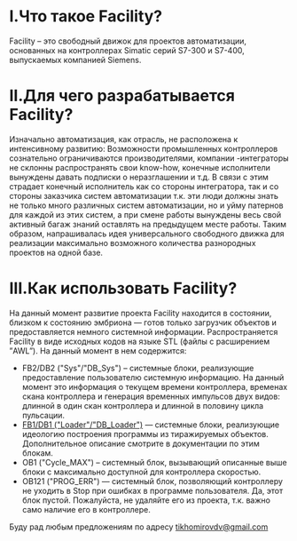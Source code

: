 # I.Что такое Facility? #
Facility – это свободный движок для проектов автоматизации, основанных на контроллерах Simatic серий S7-300 и S7-400, выпускаемых компанией Siemens.


# II.Для чего разрабатывается Facility? #
Изначально автоматизация, как отрасль, не расположена к интенсивному развитию: Возможности промышленных контроллеров сознательно ограничиваются производителями, компании -интеграторы не склонны распространять свои know-how, конечные исполнители вынуждены давать подписки о неразглашении и т.д. В связи с этим страдает конечный исполнитель как со стороны интегратора, так и со стороны заказчика систем автоматизации т.к. эти люди должны знать не только много различных систем автоматизации, но и уйму патернов для каждой из этих систем, а при смене работы вынуждены весь свой активный багаж знаний оставлять на предыдущем месте работы.
Таким образом, напрашивалась идея универсального свободного движка для реализации максимально возможного количества разнородных проектов на одной базе.


# III.Как использовать Facility? #
На данный момент развитие проекта Facility находится в состоянии, близком к состоянию эмбриона — готов только загрузчик объектов и предоставляется немного системной информации.
Распространяется Facility в виде исходных кодов на языке STL (файлы с расширением ”AWL”). На данный момент в нем содержится:
  * FB2/DB2 ("Sys"/"DB\_Sys") – системные блоки, реализующие предоставление пользователю системную информацию. На данный момент это информация о текущем времени контроллера, временах скана контроллера и генерация временных импульсов двух видов: длинной в один скан контроллера и длинной в половину цикла пульсации.
  * [FB1/DB1 ("Loader"/"DB\_Loader")](Loader.md) — системные блоки, реализующие идеологию построения программы из тиражируемых объектов. Дополнительное описание смотрите в документации по этим блокам.
  * OB1 ("Cycle\_MAX") – системный блок, вызывающий описанные выше блоки с максимально доступной для контроллера скоростью.
  * OB121 ("PROG\_ERR") — системный блок, позволяющий контроллеру не уходить в Stop при ошибках в программе пользователя. Да, этот блок пустой. Пожалуйста, не удаляйте его из проекта, т.к. важно само наличие его в контроллере.
























Буду рад любым предложениям по адресу tikhomirovdv@gmail.com
